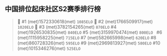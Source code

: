 **中国排位起床社区S2赛季排行榜**
---
> :1st_place_medal: #1 (met)1572330618(met) `1085ELO`
:2nd_place_medal: #2 (met)1766509917(met) `1020ELO`
:3rd_place_medal: #3 (met)3782154265(met) `870ELO`
#4 (met)1926530835(met) `840ELO`
#5 (met)3159970474(met) `800ELO `
#6 (met)1115958225(met) `715ELO`
#7 (met)582665998(met) `620ELO`
#8 (met)860728326(met) `595ELO`
#9 (met)2969813927(met) `580ELO`
#10 (met)1015346276(met) `525ELO`


